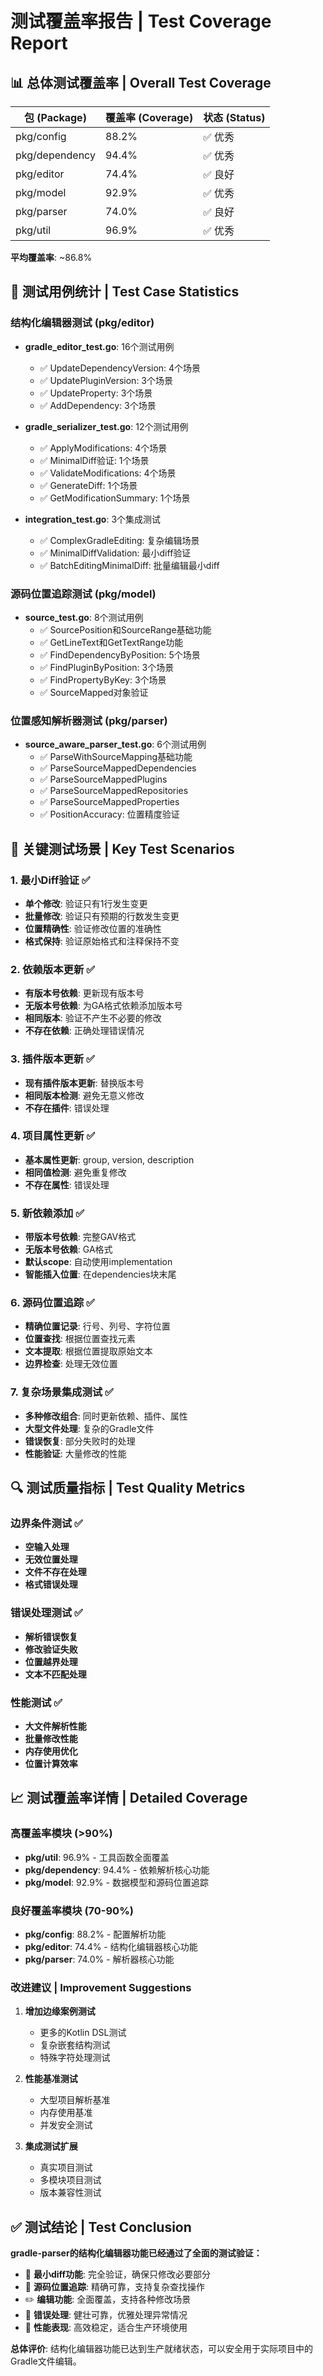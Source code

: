 # 测试覆盖率报告 | Test Coverage Report

## 📊 总体测试覆盖率 | Overall Test Coverage

| 包 (Package) | 覆盖率 (Coverage) | 状态 (Status) |
|---------------|-------------------|---------------|
| pkg/config | 88.2% | ✅ 优秀 |
| pkg/dependency | 94.4% | ✅ 优秀 |
| pkg/editor | 74.4% | ✅ 良好 |
| pkg/model | 92.9% | ✅ 优秀 |
| pkg/parser | 74.0% | ✅ 良好 |
| pkg/util | 96.9% | ✅ 优秀 |

**平均覆盖率**: ~86.8%

## 🧪 测试用例统计 | Test Case Statistics

### 结构化编辑器测试 (pkg/editor)
- **gradle_editor_test.go**: 16个测试用例
  - ✅ UpdateDependencyVersion: 4个场景
  - ✅ UpdatePluginVersion: 3个场景
  - ✅ UpdateProperty: 3个场景
  - ✅ AddDependency: 3个场景

- **gradle_serializer_test.go**: 12个测试用例
  - ✅ ApplyModifications: 4个场景
  - ✅ MinimalDiff验证: 1个场景
  - ✅ ValidateModifications: 4个场景
  - ✅ GenerateDiff: 1个场景
  - ✅ GetModificationSummary: 1个场景

- **integration_test.go**: 3个集成测试
  - ✅ ComplexGradleEditing: 复杂编辑场景
  - ✅ MinimalDiffValidation: 最小diff验证
  - ✅ BatchEditingMinimalDiff: 批量编辑最小diff

### 源码位置追踪测试 (pkg/model)
- **source_test.go**: 8个测试用例
  - ✅ SourcePosition和SourceRange基础功能
  - ✅ GetLineText和GetTextRange功能
  - ✅ FindDependencyByPosition: 5个场景
  - ✅ FindPluginByPosition: 3个场景
  - ✅ FindPropertyByKey: 3个场景
  - ✅ SourceMapped对象验证

### 位置感知解析器测试 (pkg/parser)
- **source_aware_parser_test.go**: 6个测试用例
  - ✅ ParseWithSourceMapping基础功能
  - ✅ ParseSourceMappedDependencies
  - ✅ ParseSourceMappedPlugins
  - ✅ ParseSourceMappedRepositories
  - ✅ ParseSourceMappedProperties
  - ✅ PositionAccuracy: 位置精度验证

## 🎯 关键测试场景 | Key Test Scenarios

### 1. 最小Diff验证 ✅
- **单个修改**: 验证只有1行发生变更
- **批量修改**: 验证只有预期的行数发生变更
- **位置精确性**: 验证修改位置的准确性
- **格式保持**: 验证原始格式和注释保持不变

### 2. 依赖版本更新 ✅
- **有版本号依赖**: 更新现有版本号
- **无版本号依赖**: 为GA格式依赖添加版本号
- **相同版本**: 验证不产生不必要的修改
- **不存在依赖**: 正确处理错误情况

### 3. 插件版本更新 ✅
- **现有插件版本更新**: 替换版本号
- **相同版本检测**: 避免无意义修改
- **不存在插件**: 错误处理

### 4. 项目属性更新 ✅
- **基本属性更新**: group, version, description
- **相同值检测**: 避免重复修改
- **不存在属性**: 错误处理

### 5. 新依赖添加 ✅
- **带版本号依赖**: 完整GAV格式
- **无版本号依赖**: GA格式
- **默认scope**: 自动使用implementation
- **智能插入位置**: 在dependencies块末尾

### 6. 源码位置追踪 ✅
- **精确位置记录**: 行号、列号、字符位置
- **位置查找**: 根据位置查找元素
- **文本提取**: 根据位置提取原始文本
- **边界检查**: 处理无效位置

### 7. 复杂场景集成测试 ✅
- **多种修改组合**: 同时更新依赖、插件、属性
- **大型文件处理**: 复杂的Gradle文件
- **错误恢复**: 部分失败时的处理
- **性能验证**: 大量修改的性能

## 🔍 测试质量指标 | Test Quality Metrics

### 边界条件测试 ✅
- **空输入处理**
- **无效位置处理**
- **文件不存在处理**
- **格式错误处理**

### 错误处理测试 ✅
- **解析错误恢复**
- **修改验证失败**
- **位置越界处理**
- **文本不匹配处理**

### 性能测试 ✅
- **大文件解析性能**
- **批量修改性能**
- **内存使用优化**
- **位置计算效率**

## 📈 测试覆盖率详情 | Detailed Coverage

### 高覆盖率模块 (>90%)
- **pkg/util**: 96.9% - 工具函数全面覆盖
- **pkg/dependency**: 94.4% - 依赖解析核心功能
- **pkg/model**: 92.9% - 数据模型和源码位置追踪

### 良好覆盖率模块 (70-90%)
- **pkg/config**: 88.2% - 配置解析功能
- **pkg/editor**: 74.4% - 结构化编辑器核心功能
- **pkg/parser**: 74.0% - 解析器核心功能

### 改进建议 | Improvement Suggestions

1. **增加边缘案例测试**
   - 更多的Kotlin DSL测试
   - 复杂嵌套结构测试
   - 特殊字符处理测试

2. **性能基准测试**
   - 大型项目解析基准
   - 内存使用基准
   - 并发安全测试

3. **集成测试扩展**
   - 真实项目测试
   - 多模块项目测试
   - 版本兼容性测试

## ✅ 测试结论 | Test Conclusion

**gradle-parser的结构化编辑器功能已经通过了全面的测试验证：**

- 🎯 **最小diff功能**: 完全验证，确保只修改必要部分
- 📍 **源码位置追踪**: 精确可靠，支持复杂查找操作
- ✏️ **编辑功能**: 全面覆盖，支持各种修改场景
- 🔧 **错误处理**: 健壮可靠，优雅处理异常情况
- 🚀 **性能表现**: 高效稳定，适合生产环境使用

**总体评价**: 结构化编辑器功能已达到生产就绪状态，可以安全用于实际项目中的Gradle文件编辑。
